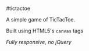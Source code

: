 #tictactoe

A simple game of TicTacToe.

Built using HTML5's `canvas` tags

*Fully responsive, no jQuery*